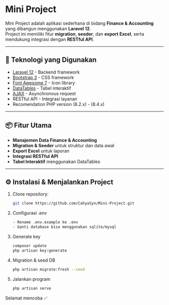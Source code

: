 # Mini Project

Mini Project adalah aplikasi sederhana di bidang **Finance & Accounting** yang dibangun menggunakan **Laravel 12**.  
Project ini memiliki fitur **migration**, **seeder**, dan **export Excel**, serta mendukung integrasi dengan **RESTful API**.

---

## 🚀 Teknologi yang Digunakan
- [Laravel 12](https://laravel.com/) - Backend framework
- [Bootstrap 3](https://getbootstrap.com/docs/3.4/) - CSS framework
- [Font Awesome 7](https://fontawesome.com/) - Icon library
- [DataTables](https://datatables.net/) - Tabel interaktif
- [AJAX](https://developer.mozilla.org/en-US/docs/Web/Guide/AJAX) - Asynchronous request
- RESTful API - Integrasi layanan
- Recomendation PHP version (8.2.x) - (8.4.x)

---

## 📦 Fitur Utama
- **Manajemen Data Finance & Accounting**
- **Migration & Seeder** untuk struktur dan data awal
- **Export Excel** untuk laporan
- **Integrasi RESTful API**
- **Tabel Interaktif** menggunakan DataTables

---

## ⚙️ Instalasi & Menjalankan Project

1. Clone repository:
   ```bash
   git clone https://github.com/CahyaSyn/Mini-Project.git
3. Configurasi .env
   ```bash
   - Rename .env.example ke .env
   - Ganti database bisa menggunakan sqlite/mysql
5. Generate key
   ```bash
   composer update
   php artisan key:generate
7. Migration & seed DB
   ```bash
   php artisan migrate:fresh --seed
8. Jalankan program
   ```bash
   php artisan serve

Selamat mencoba ✅

